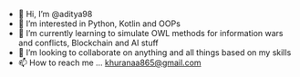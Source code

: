 - 👋 Hi, I’m @aditya98
- 👀 I’m interested in Python, Kotlin and OOPs
- 🌱 I’m currently learning to simulate OWL methods for information wars and conflicts, Blockchain and AI stuff
- 💞️ I’m looking to collaborate on anything and all things based on my skills
- 📫 How to reach me ... khuranaa865@gmail.com


